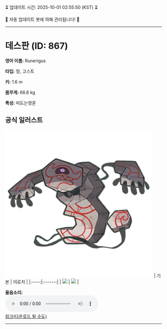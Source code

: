 
⏳ 업데이트 시간: 2025-10-01 02:55:50 (KST) ⏳

🤖 자동 업데이트 봇에 의해 관리됩니다! 🤖

---

# 데스판 (ID: 867)
**영어 이름:** Runerigus

**타입:** 땅, 고스트

**키:** 1.6 m

**몸무게:** 66.6 kg

**특성:** 떠도는영혼

## 공식 일러스트
![](https://raw.githubusercontent.com/PokeAPI/sprites/master/sprites/pokemon/other/official-artwork/867.png)
| 기본 | 이로치 |
|:----:|:------:|
| <img src="http://play.pokemonshowdown.com/sprites/ani/runerigus.gif" width="200"> | <img src="http://play.pokemonshowdown.com/sprites/ani-shiny/runerigus.gif" width="200"> |

**울음소리:**<br><audio controls src="https://raw.githubusercontent.com/PokeAPI/cries/main/cries/pokemon/latest/867.ogg"></audio><br> [링크(다운로드 될 수도)](https://raw.githubusercontent.com/PokeAPI/cries/main/cries/pokemon/latest/867.ogg)


---
